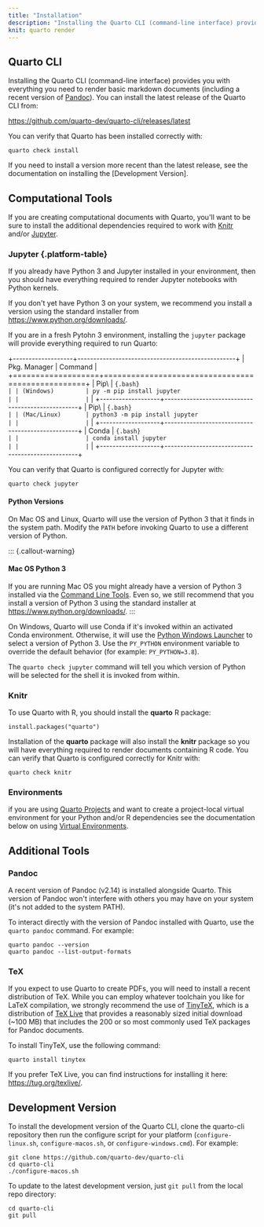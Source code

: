 ```yaml
---
title: "Installation"
description: "Installing the Quarto CLI (command-line interface) provides you with everything you need to render basic markdown documents (including a recent version of Pandoc)."
knit: quarto render
---
```


## Quarto CLI

Installing the Quarto CLI (command-line interface) provides you with everything you need to render basic markdown documents (including a recent version of [Pandoc](https://pandoc.org)). You can install the latest release of the Quarto CLI from:

<https://github.com/quarto-dev/quarto-cli/releases/latest>

You can verify that Quarto has been installed correctly with:

``` {.bash}
quarto check install
```

If you need to install a version more recent than the latest release, see the documentation on installing the [Development Version].

## Computational Tools

If you are creating computational documents with Quarto, you'll want to be sure to install the additional dependencies required to work with [Knitr](https://yihui.name/knitr) and/or [Jupyter](https://jupyter.org).

### Jupyter {.platform-table}

If you already have Python 3 and Jupyter installed in your environment, then you should have everything required to render Jupyter notebooks with Python kernels.

If you don't yet have Python 3 on your system, we recommend you install a version using the standard installer from <https://www.python.org/downloads/>.

If you are in a fresh Pytohn 3 environment, installing the `jupyter` package will provide everything required to run Quarto:

+-------------------+--------------------------------------------------+
| Pkg. Manager      | Command                                          |
+===================+==================================================+
| Pip\              | ``` {.bash}                                      |
| (Windows)         | py -m pip install jupyter                        |
|                   | ```                                              |
+-------------------+--------------------------------------------------+
| Pip\              | ``` {.bash}                                      |
| (Mac/Linux)       | python3 -m pip install jupyter                   |
|                   | ```                                              |
+-------------------+--------------------------------------------------+
| Conda             | ``` {.bash}                                      |
|                   | conda install jupyter                            |
|                   | ```                                              |
+-------------------+--------------------------------------------------+

You can verify that Quarto is configured correctly for Jupyter with:

``` {.bash}
quarto check jupyter
```

#### Python Versions

On Mac OS and Linux, Quarto will use the version of Python 3 that it finds in the system path. Modify the `PATH` before invoking Quarto to use a different version of Python.

::: {.callout-warning}
#### Mac OS Python 3

If you are running Mac OS you might already have a version of Python 3 installed via the [Command Line Tools](https://developer.apple.com/xcode/features/). Even so, we still recommend that you install a version of Python 3 using the standard installer at <https://www.python.org/downloads/>.
:::

On Windows, Quarto will use Conda if it's invoked within an activated Conda environment. Otherwise, it will use the [Python Windows Launcher](https://docs.python.org/3/using/windows.html#launcher) to select a version of Python 3. Use the `PY_PYTHON` environment variable to override the default behavior (for example: `PY_PYTHON=3.8`).

The `quarto check jupyter` command will tell you which version of Python will be selected for the shell it is invoked from within.

### Knitr

To use Quarto with R, you should install the **quarto** R package:

``` {.r}
install.packages("quarto")
```

Installation of the **quarto** package will also install the **knitr** package so you will have everything required to render documents containing R code. You can verify that Quarto is configured correctly for Knitr with:

``` {.bash}
quarto check knitr
```

### Environments

if you are using [Quarto Projects](getting-started/quarto-projects.md) and want to create a project-local virtual environment for your Python and/or R dependencies see the documentation below on using [Virtual Environments](quarto-projects.md#virtual-environments).

## Additional Tools

### Pandoc

A recent version of Pandoc (v2.14) is installed alongside Quarto. This version of Pandoc won't interfere with others you may have on your system (it's not added to the system PATH).

To interact directly with the version of Pandoc installed with Quarto, use the `quarto pandoc` command. For example:

``` {.bash}
quarto pandoc --version
quarto pandoc --list-output-formats
```

### TeX

If you expect to use Quarto to create PDFs, you will need to install a recent distribution of TeX. While you can employ whatever toolchain you like for LaTeX compilation, we strongly recommend the use of [TinyTeX](https://yihui.org/tinytex/), which is a distribution of [TeX Live](https://tug.org/texlive/) that provides a reasonably sized initial download (\~100 MB) that includes the 200 or so most commonly used TeX packages for Pandoc documents.

To install TinyTeX, use the following command:

``` {.bash}
quarto install tinytex
```

If you prefer TeX Live, you can find instructions for installing it here: <https://tug.org/texlive/>.

## Development Version

To install the development version of the Quarto CLI, clone the quarto-cli repository then run the configure script for your platform (`configure-linux.sh`, `configure-macos.sh`, or `configure-windows.cmd`). For example:

``` {.bash}
git clone https://github.com/quarto-dev/quarto-cli
cd quarto-cli
./configure-macos.sh
```

To update to the latest development version, just `git pull` from the local repo directory:

``` {.bash}
cd quarto-cli
git pull
```
